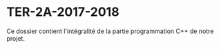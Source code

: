 # TER-2A-2017-2018
Ce dossier contient l'intégralité de la partie programmation C++ de notre projet.
